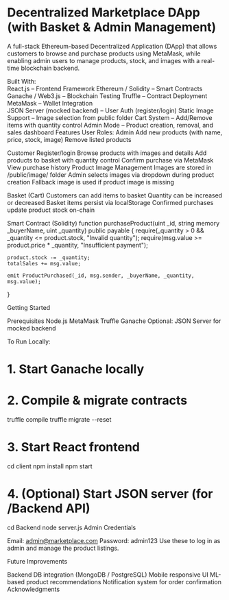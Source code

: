 # Decentralized Marketplace DApp (with Basket & Admin Management)

A full-stack Ethereum-based Decentralized Application (DApp) that allows customers to browse and purchase products using MetaMask, while enabling admin users to manage products, stock, and images with a real-time blockchain backend.

Built With:   
React.js – Frontend Framework
Ethereum / Solidity – Smart Contracts
Ganache / Web3.js – Blockchain Testing
Truffle – Contract Deployment
MetaMask – Wallet Integration  
JSON Server (mocked backend) – User Auth (register/login)
Static Image Support – Image selection from public folder
Cart System – Add/Remove items with quantity control
Admin Mode – Product creation, removal, and sales dashboard
Features
User Roles:
Admin
Add new products (with name, price, stock, image)
Remove listed products

Customer
Register/login
Browse products with images and details
Add products to basket with quantity control
Confirm purchase via MetaMask
View purchase history
Product Image Management
Images are stored in /public/image/ folder
Admin selects images via dropdown during product creation
Fallback image is used if product image is missing

Basket (Cart)
Customers can add items to basket
Quantity can be increased or decreased
Basket items persist via localStorage
Confirmed purchases update product stock on-chain

Smart Contract (Solidity)
function purchaseProduct(uint _id, string memory _buyerName, uint _quantity) public payable {
    require(_quantity > 0 && _quantity <= product.stock, "Invalid quantity");
    require(msg.value >= product.price * _quantity, "Insufficient payment");

    product.stock -= _quantity;
    totalSales += msg.value;

    emit ProductPurchased(_id, msg.sender, _buyerName, _quantity, msg.value);
}


Getting Started

Prerequisites
Node.js
MetaMask
Truffle
Ganache
Optional: JSON Server for mocked backend

To Run Locally:
# 1. Start Ganache locally

# 2. Compile & migrate contracts
truffle compile
truffle migrate --reset

# 3. Start React frontend
cd client
npm install
npm start

# 4. (Optional) Start JSON server (for /Backend API)
cd Backend
node server.js
Admin Credentials

Email: admin@marketplace.com
Password: admin123
Use these to log in as admin and manage the product listings.

Future Improvements

Backend DB integration (MongoDB / PostgreSQL)
Mobile responsive UI
ML-based product recommendations
Notification system for order confirmation
Acknowledgments

